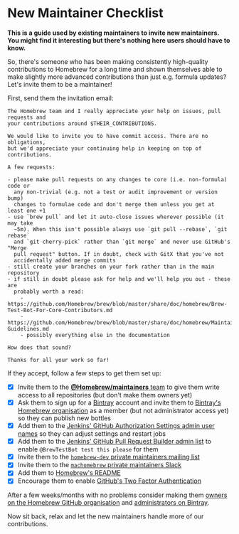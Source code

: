# New Maintainer Checklist
**This is a guide used by existing maintainers to invite new maintainers. You might find it interesting but there's nothing here users should have to know.**

So, there's someone who has been making consistently high-quality contributions to Homebrew for a long time and shown themselves able to make slightly more advanced contributions than just e.g. formula updates? Let's invite them to be a maintainer!

First, send them the invitation email:

```
The Homebrew team and I really appreciate your help on issues, pull requests and
your contributions around $THEIR_CONTRIBUTIONS.

We would like to invite you to have commit access. There are no obligations,
but we'd appreciate your continuing help in keeping on top of contributions.

A few requests:

- please make pull requests on any changes to core (i.e. non-formula) code or
  any non-trivial (e.g. not a test or audit improvement or version bump)
  changes to formulae code and don't merge them unless you get at least one +1
- use `brew pull` and let it auto-close issues wherever possible (it may take
  ~5m). When this isn't possible always use `git pull --rebase`, `git rebase`
  and `git cherry-pick` rather than `git merge` and never use GitHub's "Merge
  pull request" button. If in doubt, check with GitX that you've not
  accidentally added merge commits
- still create your branches on your fork rather than in the main repository
- if still in doubt please ask for help and we'll help you out - these are
  probably worth a read:
    - https://github.com/Homebrew/brew/blob/master/share/doc/homebrew/Brew-Test-Bot-For-Core-Contributors.md
    - https://github.com/Homebrew/brew/blob/master/share/doc/homebrew/Maintainer-Guidelines.md
    - possibly everything else in the documentation

How does that sound?

Thanks for all your work so far!
```

If they accept, follow a few steps to get them set up:

- [x] Invite them to the [**@Homebrew/maintainers** team](https://github.com/orgs/Homebrew/teams/maintainers) to give them write access to all repositories (but don't make them owners yet)
- [x] Ask them to sign up for a [Bintray](https://bintray.com) account and invite them to [Bintray's Homebrew organisation](https://bintray.com/homebrew/organization/edit/members) as a member (but not administrator access yet) so they can publish new bottles
- [x] Add them to the [Jenkins' GitHub Authorization Settings admin user names](https://bot.brew.sh/configureSecurity/) so they can adjust settings and restart jobs
- [x] Add them to the [Jenkins' GitHub Pull Request Builder admin list](https://bot.brew.sh/configure) to enable `@BrewTestBot test this please` for them
- [x] Invite them to the [`homebrew-dev` private maintainers mailing list](https://groups.google.com/forum/#!managemembers/homebrew-dev/invite)
- [x] Invite them to the [`machomebrew` private maintainers Slack](https://machomebrew.slack.com/admin/invites)
- [x] Add them to [Homebrew's README](https://github.com/Homebrew/brew/edit/master/README.md)
- [x] Encourage them to enable [GitHub's Two Factor Authentication](https://help.github.com/articles/about-two-factor-authentication/)

After a few weeks/months with no problems consider making them [owners on the Homebrew GitHub organisation](https://github.com/orgs/Homebrew/people) and [administrators on Bintray](https://bintray.com/homebrew/organization/edit/members).

Now sit back, relax and let the new maintainers handle more of our contributions.
